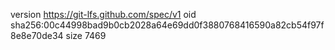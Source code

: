 version https://git-lfs.github.com/spec/v1
oid sha256:00c44998bad9b0cb2028a64e69dd0f3880768416590a82cb54f97f8e8e70de34
size 7469
